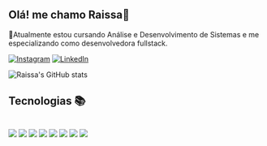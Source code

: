 ## Olá! me chamo Raissa👋
<p>🔹Atualmente estou cursando Análise e Desenvolvimento de Sistemas e me especializando como desenvolvedora fullstack.</p>

[![Instagram](https://img.shields.io/badge/Instagram-E4405F?style=for-the-badge&logo=instagram&logoColor=white)](https://www.instagram.com/rajssq/)
[![LinkedIn](https://img.shields.io/badge/linkedin-%230077B5.svg?style=for-the-badge&logo=linkedin&logoColor=white)](https://www.linkedin.com/in/raissanazaré)

![Raissa's GitHub stats](https://github-readme-stats.vercel.app/api?username=rajssq&show_icons=true&theme=tokyonight)

## Tecnologias 📚

<div style="display: inline_block"><br/>
    <img src="https://img.shields.io/badge/HTML5-E34F26?style=for-the-badge&logo=html5&logoColor=white">
    <img src="https://img.shields.io/badge/CSS3-1572B6?style=for-the-badge&logo=css3&logoColor=white">
    <img src="https://img.shields.io/badge/JavaScript-F7DF1E?style=for-the-badge&logo=javascript&logoColor=black">
    <img src="https://img.shields.io/badge/TypeScript-007ACC?style=for-the-badge&logo=typescript&logoColor=white">
    <img src="https://img.shields.io/badge/React-20232A?style=for-the-badge&logo=react&logoColor=61DAFB">
    <img src="https://img.shields.io/badge/Next-black?style=for-the-badge&logo=next.js&logoColor=white">
    <img src="https://img.shields.io/badge/Node.js-43853D?style=for-the-badge&logo=node.js&logoColor=white">
    <img src="https://img.shields.io/badge/Electron-191970?style=for-the-badge&logo=Electron&logoColor=white">
</div>


<!-- Proudly created with GPRM ( https://gprm.itsvg.in ) -->
